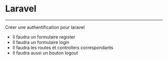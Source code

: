 # Laravel

---

Créer une authentification pour laravel

- Il faudra un formulaire register
- Il faudra un formulaire login
- Il faudra les routes et controllers correspondants
- Il faudra aussi un bouton logout


